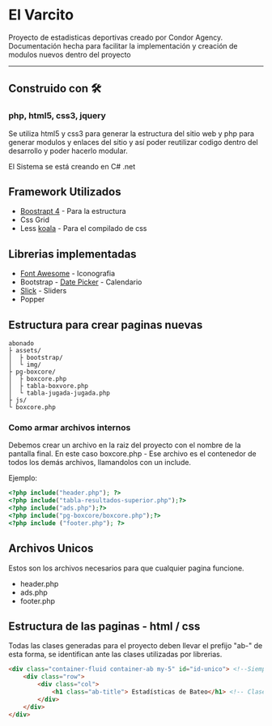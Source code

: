 # El Varcito
Proyecto de estadisticas deportivas creado por Condor Agency. Documentación hecha para facilitar la implementación y creación de modulos nuevos dentro del proyecto


---
## Construido con 🛠️

### php, html5, css3, jquery

Se utiliza html5 y css3 para generar la estructura del sitio web y php para generar modulos y enlaces del sitio y así poder reutilizar codigo dentro del desarrollo y poder hacerlo modular.

El Sistema se está creando en C# .net

## Framework Utilizados
* [Boostrapt 4](https://getbootstrap.com/) -  Para la estructura
* Css Grid
* Less [koala](http://koala-app.com/) - Para el compilado de css

## Librerias implementadas
* [Font Awesome](https://fontawesome.com/) - Iconografia
* Bootstrap - [Date Picker](https://bootstrap-datepicker.readthedocs.io/en/latest/) - Calendario
* [Slick](https://kenwheeler.github.io/slick/) - Sliders
* Popper

## Estructura para crear paginas nuevas


```
abonado
├ assets/
│  ├ bootstrap/
│  └ img/
├ pg-boxcore/
│  ├ boxcore.php
│  ├ tabla-boxvore.php
│  └ tabla-jugada-jugada.php
├ js/
└ boxcore.php

```

### Como armar archivos internos

Debemos crear un archivo en la raiz del proyecto con el nombre de la pantalla final. En este caso boxcore.php - Ese archivo es el contenedor de todos los demás archivos, llamandolos con un include.

Ejemplo: 

``` php
<?php include("header.php"); ?>
<?php include("tabla-resultados-superior.php");?>
<?php include("ads.php");?>
<?php include("pg-boxcore/boxcore.php");?>
<?php include ("footer.php"); ?>
```
## Archivos Unicos

Estos son los archivos necesarios para que cualquier pagina funcione. 

* header.php
* ads.php
* footer.php

## Estructura de las paginas - html / css 

Todas las clases generadas para el proyecto deben llevar el prefijo "ab-" de esta forma, se identifican ante las clases utilizadas por librerias. 

``` html
<div class="container-fluid container-ab my-5" id="id-unico"> <!--Siempre utiliza<r estas 3 clases, ya que contienen el tamaño y la estructura de la pagina -->
	<div class="row">
		<div class="col">
			<h1 class="ab-title"> Estadísticas de Bateo</h1> <!-- Clase unica para los titulos --> 
		</div>
	</div>
</div>
```